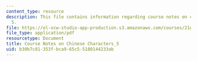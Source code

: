 ```yaml
---
content_type: resource
description: This file contains information regarding course notes on chines characters
  5.
file: https://ol-ocw-studio-app-production.s3.amazonaws.com/courses/21g-107-chinese-i-streamlined-fall-2014/b30b7c81353fbca965c55180144233ab_MIT21G_107F14_CourseNote_5.pdf
file_type: application/pdf
resourcetype: Document
title: Course Notes on Chinese Characters_5
uid: b30b7c81-353f-bca9-65c5-5180144233ab
---
```

